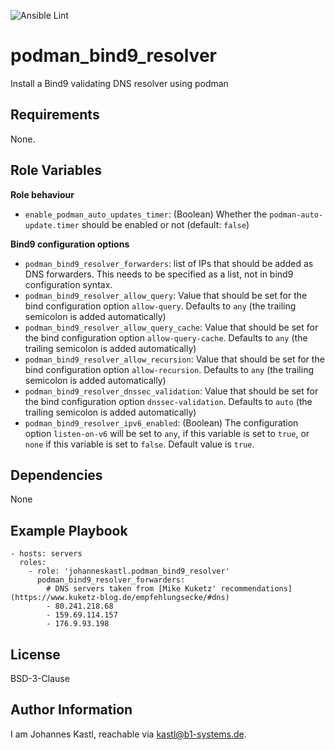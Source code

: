 ![Ansible Lint](https://github.com/johanneskastl/ansible-role-podman_bind9_resolver/workflows/Ansible%20Lint/badge.svg)

podman_bind9_resolver
=========

Install a Bind9 validating DNS resolver using podman

Requirements
------------

None.

Role Variables
--------------

**Role behaviour**

- `enable_podman_auto_updates_timer`: (Boolean) Whether the `podman-auto-update.timer` should be enabled or not (default: `false`)

**Bind9 configuration options**

- `podman_bind9_resolver_forwarders`: list of IPs that should be added as DNS forwarders. This needs to be specified as a list, not in bind9 configuration syntax.
- `podman_bind9_resolver_allow_query`: Value that should be set for the bind configuration option `allow-query`. Defaults to `any` (the trailing semicolon is added automatically)
- `podman_bind9_resolver_allow_query_cache`: Value that should be set for the bind configuration option `allow-query-cache`. Defaults to `any` (the trailing semicolon is added automatically)
- `podman_bind9_resolver_allow_recursion`: Value that should be set for the bind configuration option `allow-recursion`. Defaults to `any` (the trailing semicolon is added automatically)
- `podman_bind9_resolver_dnssec_validation`: Value that should be set for the bind configuration option `dnssec-validation`. Defaults to `auto` (the trailing semicolon is added automatically)
- `podman_bind9_resolver_ipv6_enabled`: (Boolean) The configuration option `listen-on-v6` will be set to `any`, if this variable is set to `true`, or `none` if this variable is set to `false`. Default value is `true`.

Dependencies
------------

None

Example Playbook
----------------

    - hosts: servers
      roles:
        - role: 'johanneskastl.podman_bind9_resolver'
          podman_bind9_resolver_forwarders:
            # DNS servers taken from [Mike Kuketz' recommendations](https://www.kuketz-blog.de/empfehlungsecke/#dns)
            - 80.241.218.68
            - 159.69.114.157
            - 176.9.93.198

License
-------

BSD-3-Clause

Author Information
------------------

I am Johannes Kastl, reachable via kastl@b1-systems.de.
